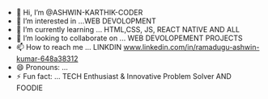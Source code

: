 - 👋 Hi, I’m @ASHWIN-KARTHIK-CODER
- 👀 I’m interested in ...WEB DEVOLOPMENT 
- 🌱 I’m currently learning ... HTML,CSS, JS, REACT NATIVE AND ALL
- 💞️ I’m looking to collaborate on ... WEB DEVOLOPEMENT PROJECTS 
- 📫 How to reach me ... LINKDIN www.linkedin.com/in/ramadugu-ashwin-kumar-648a38312
- 😄 Pronouns: ... 
- ⚡ Fun fact: ... TECH Enthusiast & Innovative Problem Solver AND FOODIE

<!---
ASHWIN-KARTHIK-CODER/ASHWIN-KARTHIK-CODER is a ✨ special ✨ repository because its `README.md` (this file) appears on your GitHub profile.
You can click the Preview link to take a look at your changes.
--->
